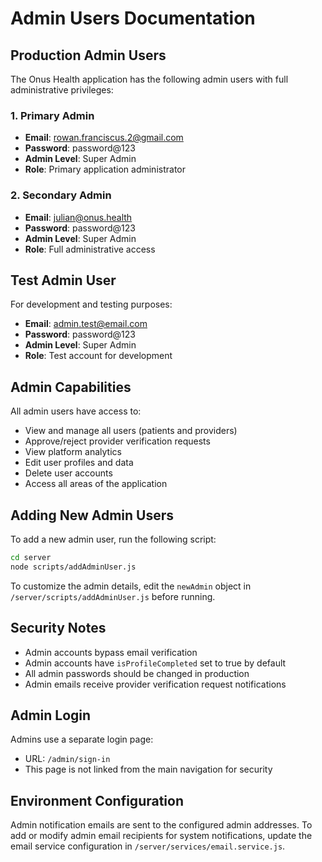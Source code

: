 # Admin Users Documentation

## Production Admin Users

The Onus Health application has the following admin users with full administrative privileges:

### 1. Primary Admin
- **Email**: rowan.franciscus.2@gmail.com
- **Password**: password@123
- **Admin Level**: Super Admin
- **Role**: Primary application administrator

### 2. Secondary Admin
- **Email**: julian@onus.health
- **Password**: password@123
- **Admin Level**: Super Admin
- **Role**: Full administrative access

## Test Admin User

For development and testing purposes:
- **Email**: admin.test@email.com
- **Password**: password@123
- **Admin Level**: Super Admin
- **Role**: Test account for development

## Admin Capabilities

All admin users have access to:
- View and manage all users (patients and providers)
- Approve/reject provider verification requests
- View platform analytics
- Edit user profiles and data
- Delete user accounts
- Access all areas of the application

## Adding New Admin Users

To add a new admin user, run the following script:

```bash
cd server
node scripts/addAdminUser.js
```

To customize the admin details, edit the `newAdmin` object in `/server/scripts/addAdminUser.js` before running.

## Security Notes

- Admin accounts bypass email verification
- Admin accounts have `isProfileCompleted` set to true by default
- All admin passwords should be changed in production
- Admin emails receive provider verification request notifications

## Admin Login

Admins use a separate login page:
- URL: `/admin/sign-in`
- This page is not linked from the main navigation for security

## Environment Configuration

Admin notification emails are sent to the configured admin addresses. To add or modify admin email recipients for system notifications, update the email service configuration in `/server/services/email.service.js`. 